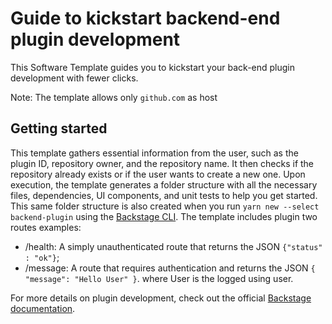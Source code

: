 # Guide to kickstart backend-end plugin development

This Software Template guides you to kickstart your back-end plugin development with fewer clicks.

Note: The template allows only `github.com` as host

## Getting started

This template gathers essential information from the user, such as the plugin ID, repository owner, and the repository name. It then checks if the repository already exists or if the user wants to create a new one. Upon execution, the template generates a folder structure with all the necessary files, dependencies, UI components, and unit tests to help you get started. This same folder structure is also created when you run `yarn new --select backend-plugin` using the [Backstage CLI](https://backstage.io/docs/tooling/cli/commands#new). The template includes plugin two routes examples:

* /health: A simply unauthenticated route that returns the JSON `{"status" : "ok"}`;
* /message: A route that requires authentication and returns the JSON `{ "message": "Hello User" }`. where User is the logged using user.

For more details on plugin development, check out the official [Backstage documentation](https://backstage.io/docs/plugins/).